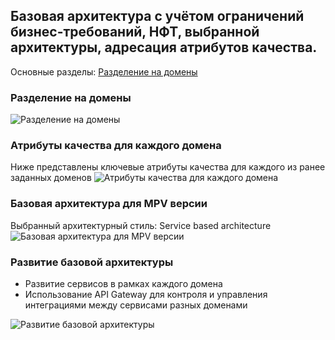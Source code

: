 ## Базовая архитектура с учётом ограничений бизнес-требований, НФТ, выбранной архитектуры, адресация атрибутов качества.

Основные разделы:
[Разделение на домены](#id1)


### Разделение на домены 
<image src="/images/Базовая архитектура/Разделение на домены.png" alt="Разделение на домены">


### Атрибуты качества для каждого домена 
Ниже представлены ключевые атрибуты качества для каждого из ранее заданных доменов
<image src="/images/Базовая архитектура/Атрибуты качества для каждого домена.png" alt="Атрибуты качества для каждого домена">


### Базовая архитектура для MPV версии
Выбранный архитектурный стиль: Service based architecture 
<image src="/images/Базовая архитектура/Базовая архитектура для MPV версии.png" alt="Базовая архитектура для MPV версии">


### Развитие базовой архитектуры
- Развитие сервисов в рамках каждого домена
- Использование API Gateway для контроля и управления интеграциями между сервисами разных доменами
<image src="/images/Базовая архитектура/Развитие базовой архитектуры.png" alt="Развитие базовой архитектуры">



